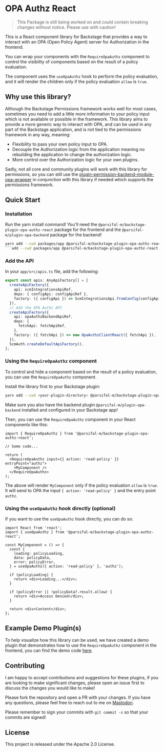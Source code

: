 # OPA Authz React

> This Package is still being worked on and could contain breaking changes without notice. Please use with caution!

This is a React component library for Backstage that provides a way to interact with an OPA (Open Policy Agent) server for Authorization in the frontend.

You can wrap your components with the `RequireOpaAuthz` component to control the visibility of components based on the result of a policy evaluation.

The component uses the `useOpaAuthz` hook to perform the policy evaluation, and it will render the children only if the policy evaluation `allow` is `true`.

## Why use this library?

Although the Backstage Permissions framework works well for most cases, sometimes you need to add a little more information to your policy input which is not available or possible in the framework. This library aims to provide a more generic way to interact with OPA, and can be used in any part of the Backstage application, and is not tied to the permissions framework in any way, meaning:

- Flexibility to pass your own policy input to OPA.
- Decouple the Authorization logic from the application meaning no rebuilding the application to change the authorization logic.
- More control over the Authorization logic for your own plugins.

Sadly, not all core and community plugins will work with this library for permissions, so you can still use the [plugin-permission-backend-module-opa-wrapper](https://parsifal-m.github.io/backstage-opa-plugins/#/opa-permissions-wrapper-module/introduction) in conjunction with this library if needed which supports the permissions framework.

## Quick Start

### Installation

Run the yarn install command! You'll need the `@parsifal-m/backstage-plugin-opa-authz-react` package for the frontend and the `@parsifal-m/plugin-opa-backend` package for the backend!

````bash
yarn add --cwd packages/app @parsifal-m/backstage-plugin-opa-authz-react && yarn add --cwd packages/backend @parsifal-m/plugin-opa-backend
```add --cwd packages/app @parsifal-m/backstage-plugin-opa-authz-react
````

### Add the API

In your `app/src/apis.ts` file, add the following:

```ts
export const apis: AnyApiFactory[] = [
  createApiFactory({
    api: scmIntegrationsApiRef,
    deps: { configApi: configApiRef },
    factory: ({ configApi }) => ScmIntegrationsApi.fromConfig(configApi),
  }),
  // Add the OPA Authz API
  createApiFactory({
    api: opaAuthzBackendApiRef,
    deps: {
      fetchApi: fetchApiRef,
    },
    factory: ({ fetchApi }) => new OpaAuthzClientReact({ fetchApi }),
  }),
  ScmAuth.createDefaultApiFactory(),
];
```

### Using the `RequireOpaAuthz` component

To control and hide a component based on the result of a policy evaluation, you can use the `RequireOpaAuthz` component.

Install the library first to your Backstage plugin:

```bash
yarn add --cwd <your-plugin-directory> @parsifal-m/backstage-plugin-opa-authz-react
```

Make sure you also have the backend plugin `@parsifal-m/plugin-opa-backend` installed and configured in your Backstage app!

Then, you can use the `RequireOpaAuthz` component in your React components like this:

```tsx
import { RequireOpaAuthz } from '@parsifal-m/backstage-plugin-opa-authz-react';

// Some code...

return (
  <RequireOpaAuthz input={{ action: 'read-policy' }} entryPoint="authz">
    <MyComponent />
  </RequireOpaAuthz>
);
```

The above will render `MyComponent` only if the policy evaluation `allow` is `true`. It will send to OPA the input `{ action: 'read-policy' }` and the entry point `authz`.

### Using the `useOpaAuthz` hook directly (optional)

If you want to use the `useOpaAuthz` hook directly, you can do so:

```tsx
import React from 'react';
import { useOpaAuthz } from '@parsifal-m/backstage-plugin-opa-authz-react';

const MyComponent = () => {
  const {
    loading: policyLoading,
    data: policyData,
    error: policyError,
  } = useOpaAuthz({ action: 'read-policy' }, 'authz');

  if (policyLoading) {
    return <div>Loading...</div>;
  }

  if (policyError || !policyData?.result.allow) {
    return <div>Access Denied</div>;
  }

  return <div>Content</div>;
};
```

## Example Demo Plugin(s)

To help visualize how this library can be used, we have created a demo plugin that demonstrates how to use the `RequireOpaAuthz` component in the frontend, you can find the demo code [here](../../plugins/opa-frontend-demo).

## Contributing

I am happy to accept contributions and suggestions for these plugins, if you are looking to make significant changes, please open an issue first to discuss the changes you would like to make!

Please fork the repository and open a PR with your changes. If you have any questions, please feel free to reach out to me on [Mastodon](https://hachyderm.io/@parcifal).

Please remember to sign your commits with `git commit -s` so that your commits are signed!

## License

This project is released under the Apache 2.0 License.
